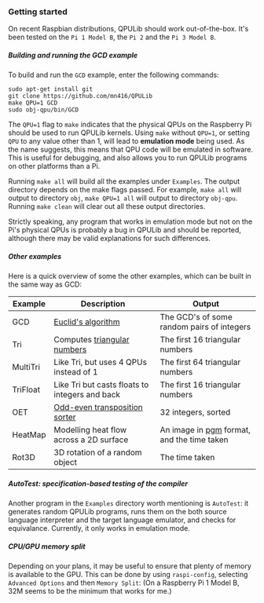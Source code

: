 ### Getting started

On recent Raspbian distributions, QPULib should work out-of-the-box.
It's been tested on the `Pi 1 Model B`, the `Pi 2` and the `Pi 3 Model B`.

##### Building and running the GCD example

To build and run the `GCD` example, enter the following commands:

```
sudo apt-get install git
git clone https://github.com/mn416/QPULib
make QPU=1 GCD
sudo obj-qpu/bin/GCD
```

The `QPU=1` flag to `make` indicates that the physical QPUs on the
Raspberry Pi should be used to run QPULib kernels.  Using
`make` without `QPU=1`, or setting `QPU` to any value other than 1,
will lead to **emulation mode** being used.  As the name suggests,
this means that QPU code will be emulated in software.  This is useful
for debugging, and also allows you to run QPULib programs on other platforms
than a Pi.

Running `make all` will build all the examples under `Examples`.  The output directory
depends on the make flags passed.  For example, `make all` will output to directory
`obj`, `make QPU=1 all` will output to directory `obj-qpu`.  Running `make clean` will
clear out all these output directories.

Strictly speaking, any program that works in emulation mode but not on
the Pi's physical QPUs is probably a bug in QPULib and should be
reported, although there may be valid explanations for such
differences.

##### Other examples

Here is a quick overview of some the other examples, which can be
built in the same way as GCD:

  Example   | Description | Output
  --------- | ----------- | ------
  GCD       | [Euclid's algorithm](https://en.wikipedia.org/wiki/Euclidean_algorithm) | The GCD's of some random pairs of integers
  Tri       | Computes [triangular numbers](https://en.wikipedia.org/wiki/Triangular_number) | The first 16 triangular numbers
  MultiTri  | Like Tri, but uses 4 QPUs instead of 1 | The first 64 triangular numbers
  TriFloat  | Like Tri but casts floats to integers and back | The first 16 triangular numbers
  OET       | [Odd-even transposition sorter](https://en.wikipedia.org/wiki/Odd%E2%80%93even_sort) | 32 integers, sorted
  HeatMap   | Modelling heat flow across a 2D surface | An image in [pgm](http://netpbm.sourceforge.net/doc/pgm.html) format, and the time taken
  Rot3D     | 3D rotation of a random object | The time taken

##### AutoTest: specification-based testing of the compiler

Another program in the `Examples` directory worth mentioning is
`AutoTest`: it generates random QPULib programs, runs them on the both
source language interpreter and the target language emulator, and
checks for equivalance.  Currently, it only works in emulation mode.

##### CPU/GPU memory split

Depending on your plans, it may be useful to ensure that plenty of
memory is available to the GPU.  This can be done by using
`raspi-config`, selecting `Advanced Options` and then `Memory Split`:
(On a Raspberry Pi 1 Model B, 32M seems to be the minimum that works
for me.)
